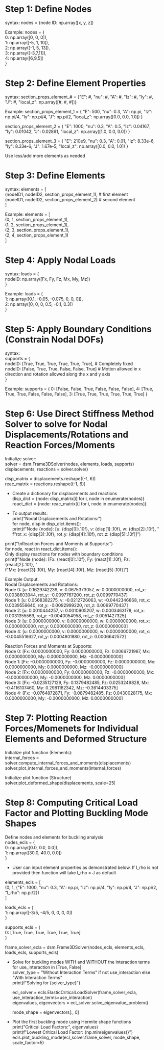 # Step 1: Define Nodes
syntax: 
nodes = {node ID: np.array([x, y, z])

Example:
nodes = {  
    0: np.array([0, 0, 0]),  
    1: np.array([-5, 1, 10]),  
    2: np.array([-1, 5, 13]),  
    3: np.array([-3,7,11]),  
    4: np.array([6,9,5])  
}

# Step 2: Define Element Properties
syntax: 
section_props_element_# = {"E": #, "nu": #, "A": #, "Iz": #, "Iy": #, "J": #, "local_z": np.array([#, #, #])}

Example:
section_props_element_1 = {
    "E": 500, "nu": 0.3, "A": np.pi, "Iz": np.pi/4, "Iy": np.pi/4, "J": np.pi/2, "local_z": np.array([0.0, 0.0, 1.0])
}

section_props_element_2 = {
    "E": 1000, "nu": 0.3, "A": 0.5, "Iz": 0.04167, "Iy": 0.01042, "J": 0.02861, "local_z": np.array([1.0, 0.0, 0.0])
}

section_props_element_3 = {
    "E": 210e9, "nu": 0.3, "A": 0.01, "Iz": 8.33e-6, "Iy": 8.33e-6, "J": 1.67e-5, "local_z": np.array([0.0, 0.0, 1.0])
}

Use less/add more elements as needed

# Step 3: Define Elements
syntax: 
elements = [  
(nodeID1, nodeID2, section_props_element_1),  # first element  
(nodeID1, nodeID2, section_props_element_2)   # second element  
]

Example:
elements = [  
(0, 1, section_props_element_1),  
(1, 2, section_props_element_1),  
(2, 3, section_props_element_1),  
(2, 4, section_props_element_1)  
]

# Step 4: Apply Nodal Loads
syntax:
loads = {  
nodeID: np.array([Fx, Fy, Fz, Mx, My, Mz])  
}

Example:
loads = {  
1: np.array([0.1, -0.05, -0.075, 0, 0, 0]),  
2: np.array([0, 0, 0, 0.5, -0.1, 0.3])  
}

# Step 5: Apply Boundary Conditions (Constrain Nodal DOFs)
syntax:  
supports = {  
nodeID: [True, True, True, True, True, True], # Completely fixed  
nodeID: [False, True, True, False, False, True] # Motion allowed in x direction and rotation allowed along the x and y axis  
}

Example:
supports = {
    0: [False, False, True, False, False, False],
    4: [True, True, True, False, False, False],
    3: [True, True, True, True, True, True]
}

# Step 6: Use Direct Stiffness Method Solver to solve for Nodal Displacements/Rotations and Reaction Forces/Moments

Initialize solver:  
solver = dsm.Frame3DSolver(nodes, elements, loads, supports)  
displacements, reactions = solver.solve()  

disp_matrix = displacements.reshape((-1, 6))  
reac_matrix = reactions.reshape((-1, 6))  

- Create a dictionary for displacements and reactions  
disp_dict = {node: disp_matrix[i] for i, node in enumerate(nodes)}  
react_dict = {node: reac_matrix[i] for i, node in enumerate(nodes)}  

- To output results:  
print("Nodal Displacements and Rotations:")  
for node, disp in disp_dict.items():  
  print(f"Node {node}: [u: {disp[0]:.10f}, v: {disp[1]:.10f}, w: {disp[2]:.10f}, "  
        f"rot_x: {disp[3]:.10f}, rot_y: {disp[4]:.10f}, rot_z: {disp[5]:.10f}]")  
    
print("\nReaction Forces and Moments at Supports:")  
for node, react in react_dict.items():  
  Only display reactions for nodes with boundary conditions  
  print(f"Node {node}: [Fx: {react[0]:.10f}, Fy: {react[1]:.10f}, Fz: {react[2]:.10f}, "  
        f"Mx: {react[3]:.10f}, My: {react[4]:.10f}, Mz: {react[5]:.10f}]")  

Example Output:  
Nodal Displacements and Rotations:  
Node 0: [u: 0.1629742239, v: 0.0675373057, w: 0.0000000000, rot_x: 0.0038603044, rot_y: -0.0097767200, rot_z: 0.0099770437]  
Node 1: [u: 0.0568382275, v: -0.0212726063, w: -0.0442346868, rot_x: 0.0039556640, rot_y: -0.0092999220, rot_z: 0.0099770437]  
Node 2: [u: 0.0010444257, v: 0.0010905207, w: 0.0003463178, rot_x: 0.0031355569, rot_y: -0.0040054958, rot_z: 0.0051427325]  
Node 3: [u: 0.0000000000, v: 0.0000000000, w: 0.0000000000, rot_x: 0.0000000000, rot_y: 0.0000000000, rot_z: 0.0000000000]  
Node 4: [u: 0.0000000000, v: 0.0000000000, w: 0.0000000000, rot_x: -0.0045516627, rot_y: 0.0004901880, rot_z: 0.0006642572]  

Reaction Forces and Moments at Supports:  
Node 0: [Fx: 0.0000000000, Fy: 0.0000000000, Fz: 0.0066721997, Mx: 0.0000000000, My: 0.0000000000, Mz: -0.0000000000]  
Node 1: [Fx: -0.0000000000, Fy: -0.0000000000, Fz: 0.0000000000, Mx: 0.0000000000, My: 0.0000000000, Mz: -0.0000000000]  
Node 2: [Fx: 0.0000000000, Fy: 0.0000000000, Fz: -0.0000000000, Mx: -0.0000000000, My: -0.0000000000, Mz: 0.0000000000]  
Node 3: [Fx: -0.0235127129, Fy: 0.1379482485, Fz: 0.0253249828, Mx: -0.4116107460, My: 0.2981182342, Mz: -0.3614403375]  
Node 4: [Fx: -0.0764872871, Fy: -0.0879482485, Fz: 0.0430028175, Mx: 0.0000000000, My: -0.0000000000, Mz: 0.0000000000]  

# Step 7: Plotting Reaction Forces/Momenets for Individual Elements and Deformed Structure

Initialize plot function (Elements):  
internal_forces = solver.compute_internal_forces_and_moments(displacements)  
solver.plot_internal_forces_and_moments(internal_forces)  

Initialize plot function (Structure)  
solver.plot_deformed_shape(displacements, scale=25)  

# Step 8: Computing Critical Load Factor and Plotting Buckling Mode Shapes  

Define nodes and elements for buckling analysis  
nodes_ecls = {  
0: np.array([0.0, 0.0, 0.0]),  
1: np.array([30.0, 40.0, 0.0])  
}

- User can input element properties as demonstrated below. If I_rho is not provided then function will take I_rho = J as default

elements_ecls = [  
(0, 1, {"E": 1000, "nu": 0.3, "A": np.pi, "Iz": np.pi/4, "Iy": np.pi/4, "J": np.pi/2, "I_rho": np.pi/2})  
]  

loads_ecls = {  
1: np.array([-3/5, -4/5, 0, 0, 0, 0])  
}

supports_ecls = {  
0: [True, True, True, True, True, True]  
}

frame_solver_ecla = dsm.Frame3DSolver(nodes_ecls, elements_ecls, loads_ecls, supports_ecls)  

- Solve for buckling modes WITH and WITHOUT the interaction terms  
for use_interaction in [True, False]:  
    solver_type = "Without Interaction Terms" if not use_interaction else "With Interaction Terms"  
    print(f"Solving for {solver_type}")  

    ecl_solver = ecls.ElasticCriticalLoadSolver(frame_solver_ecla, use_interaction_terms=use_interaction)  
    eigenvalues, eigenvectors = ecl_solver.solve_eigenvalue_problem()  

    mode_shape = eigenvectors[:, 0]  
- Plot the first buckling mode using Hermite shape functions  
print("Critical Load Factors:", eigenvalues)  
print(f"Lowest Critical Load Factor: {np.min(eigenvalues)}")  
ecls.plot_buckling_mode(ecl_solver.frame_solver, mode_shape, scale_factor=5)  
